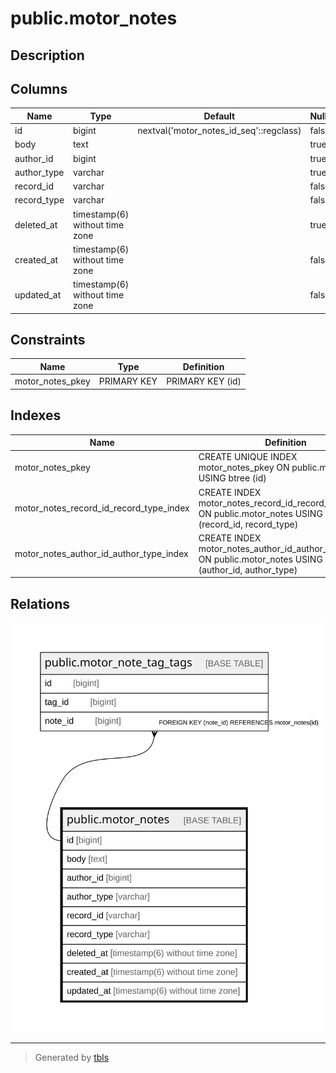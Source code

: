 # public.motor_notes

## Description

## Columns

| Name | Type | Default | Nullable | Children | Parents | Comment |
| ---- | ---- | ------- | -------- | -------- | ------- | ------- |
| id | bigint | nextval('motor_notes_id_seq'::regclass) | false | [public.motor_note_tag_tags](public.motor_note_tag_tags.md) |  |  |
| body | text |  | true |  |  |  |
| author_id | bigint |  | true |  |  |  |
| author_type | varchar |  | true |  |  |  |
| record_id | varchar |  | false |  |  |  |
| record_type | varchar |  | false |  |  |  |
| deleted_at | timestamp(6) without time zone |  | true |  |  |  |
| created_at | timestamp(6) without time zone |  | false |  |  |  |
| updated_at | timestamp(6) without time zone |  | false |  |  |  |

## Constraints

| Name | Type | Definition |
| ---- | ---- | ---------- |
| motor_notes_pkey | PRIMARY KEY | PRIMARY KEY (id) |

## Indexes

| Name | Definition |
| ---- | ---------- |
| motor_notes_pkey | CREATE UNIQUE INDEX motor_notes_pkey ON public.motor_notes USING btree (id) |
| motor_notes_record_id_record_type_index | CREATE INDEX motor_notes_record_id_record_type_index ON public.motor_notes USING btree (record_id, record_type) |
| motor_notes_author_id_author_type_index | CREATE INDEX motor_notes_author_id_author_type_index ON public.motor_notes USING btree (author_id, author_type) |

## Relations

![er](public.motor_notes.svg)

---

> Generated by [tbls](https://github.com/k1LoW/tbls)
